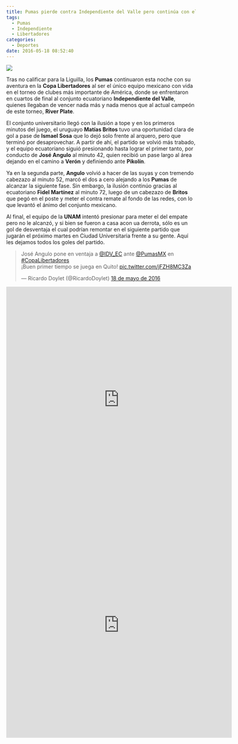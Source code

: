 ```yaml
---
title: Pumas pierde contra Independiente del Valle pero continúa con el sueño libertador
tags:
  - Pumas
  - Independiente
  - Libertadores
categories:
  - Deportes
date: 2016-05-18 08:52:40
---
```

![](https://res.cloudinary.com/pidmx/image/upload/v1463579611/20160517_5652_difmh1.jpg)

Tras no calificar para la Liguilla, los **Pumas** continuaron esta noche con su aventura en la **Copa Libertadores** al ser el único equipo mexicano con vida en el torneo de clubes más importante de América, donde se enfrentaron en cuartos de final al conjunto ecuatoriano **Independiente del Valle**, quienes llegaban de vencer nada más y nada menos que al actual campeón de este torneo, **River Plate**.

El conjunto universitario llegó con la ilusión a tope y en los primeros minutos del juego, el uruguayo **Matías Britos** tuvo una oportunidad clara de gol a pase de **Ismael Sosa** que lo dejó solo frente al arquero, pero que terminó por desaprovechar. A partir de ahí, el partido se volvió más trabado, y el equipo ecuatoriano siguió presionando hasta lograr el primer tanto, por conducto de **José Angulo** al minuto 42, quien recibió un pase largo al área dejando en el camino a **Verón** y definiendo ante **Pikolín**.

Ya en la segunda parte, **Angulo** volvió a hacer de las suyas y con tremendo cabezazo al minuto 52, marcó el dos a cero alejando a los **Pumas** de alcanzar la siguiente fase. Sin embargo, la ilusión continúo gracias al ecuatoriano **Fidel Martínez** al minuto 72, luego de un cabezazo de **Britos** que pegó en el poste y meter el contra remate al fondo de las redes, con lo que levantó el ánimo del conjunto mexicano.

Al final, el equipo de la **UNAM** intentó presionar para meter el del empate pero no le alcanzó, y si bien se fueron a casa acon ua derrota, sólo es un gol de desventaja el cual podrían remontar en el siguiente partido que jugarán el próximo martes en Ciudad Universitaria frente a su gente. Aquí les dejamos todos los goles del partido.

<blockquote class="twitter-video" data-lang="es"><p lang="es" dir="ltr">José Angulo pone en ventaja a <a href="https://twitter.com/IDV_EC">@IDV_EC</a> ante <a href="https://twitter.com/PumasMX">@PumasMX</a> en <a href="https://twitter.com/hashtag/CopaLibertadores?src=hash">#CopaLibertadores</a> <br>¡Buen primer tiempo se juega en Quito! <a href="https://t.co/jFZH8MC3Za">pic.twitter.com/jFZH8MC3Za</a></p>&mdash; Ricardo Doylet (@RicardoDoylet) <a href="https://twitter.com/RicardoDoylet/status/732745933029527556">18 de mayo de 2016</a></blockquote>
<script async src="//platform.twitter.com/widgets.js" charset="utf-8"></script>

<iframe src="https://vine.co/v/i0IldVhutYF/embed/simple" width="600" height="600" frameborder="0"></iframe><script src="https://platform.vine.co/static/scripts/embed.js"></script>

<iframe src="https://vine.co/v/i0TZhIpb75x/embed/simple" width="600" height="600" frameborder="0"></iframe><script src="https://platform.vine.co/static/scripts/embed.js"></script>
